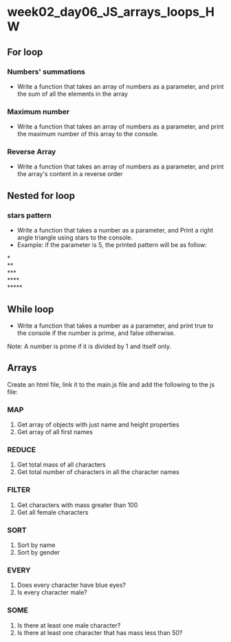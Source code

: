 # week02_day06_JS_arrays_loops_HW


## For loop
### Numbers' summations
- Write a function that takes an array of numbers as a parameter, and print the sum of all the elements in the array


### Maximum number
- Write a function that takes an array of numbers as a parameter, and print the maximum number of this array to the console.


### Reverse Array 
- Write a function that takes an array of numbers as a parameter, and print the array's content in a reverse order


## Nested for loop


### stars pattern
- Write a function that takes a number as a parameter, and Print a right angle triangle using stars to the console. 
- Example: if the parameter is 5, the printed pattern will be as follow:

\* <br>
\** <br>
\*** <br>
\**** <br>
\***** <br>



## While loop
- Write a function that takes a number as a parameter, and print true to the console if the number is prime, and false otherwise.

Note: A number is prime if it is divided by 1 and itself only.



## Arrays

Create an html file, link it to the main.js file and add the following to the js file:

### MAP
1. Get array of objects with just name and height properties
2. Get array of all first names

### REDUCE
1. Get total mass of all characters
2. Get total number of characters in all the character names

### FILTER
1. Get characters with mass greater than 100
2. Get all female characters

### SORT
1. Sort by name
2. Sort by gender

### EVERY
1. Does every character have blue eyes?
2. Is every character male?

### SOME
1. Is there at least one male character?
2. Is there at least one character that has mass less than 50?
